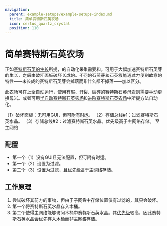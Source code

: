 ```yaml
---
navigation:
  parent: example-setups/example-setups-index.md
  title: 简单赛特斯石英农场
  icon: certus_quartz_crystal
  position: 110
---
```


# 简单赛特斯石英农场

正如[赛特斯石英的生长](../ae2-mechanics/certus-growth.md)所提，<ItemLink id="certus_quartz_crystal" />的自动化采集需要<ItemLink id="annihilation_plane" />和<ItemLink id="storage_bus" />。<ItemLink id="growth_accelerator" />可用于大幅加速赛特斯石英芽的生长，之后由破坏面板破坏长成的<ItemLink id="quartz_cluster" />。不同的石英芽和石英簇能通过方便到故意的特性⸺未长成的赛特斯石英芽会掉落<ItemLink id="certus_quartz_dust" />而非什么都不掉落⸺加以区分。

此农场可在<ItemLink id="flawless_budding_quartz" />上全自动运行，使用有瑕、开裂、破碎的赛特斯石英母岩则需要手动更换母岩。或者可用[半自动赛特斯石英农场](semiauto-certus-farm.md)和[进阶赛特斯石英农场](advanced-certus-farm.md)中所提方法自动化。

<GameScene zoom="6" interactive={true}>
  <ImportStructure src="../assets/assemblies/simple_certus_farm.snbt" />

  <BoxAnnotation color="#dddddd" min="3.7 1 1" max="4 2 2">
        （1）破坏面板：无可用GUI，但可附有时运。
  </BoxAnnotation>

  <BoxAnnotation color="#dddddd" min="3 1 1" max="3.3 2 2">
        （2）存储总线#1：过滤赛特斯石英水晶。
        <ItemImage id="certus_quartz_crystal" scale="2" />
  </BoxAnnotation>

  <BoxAnnotation color="#dddddd" min="3 1 .7" max="2 2 1">
        （3）存储总线#2：过滤赛特斯石英水晶。优先级高于主网络存储。
        <ItemImage id="certus_quartz_crystal" scale="2" />
  </BoxAnnotation>

<DiamondAnnotation pos="1 0.5 0.5" color="#00ff00">
        至主网络
    </DiamondAnnotation>

  <IsometricCamera yaw="195" pitch="30" />
</GameScene>

## 配置

* 第一个<ItemLink id="annihilation_plane" />（1）没有GUI且无法配置，但可附有时运。
* 第一个<ItemLink id="storage_bus" />（2）设置为过滤<ItemLink id="certus_quartz_crystal" />。
* 第二个<ItemLink id="storage_bus" />（3）设置为过滤<ItemLink id="certus_quartz_crystal" />，且[优先级](../ae2-mechanics/import-export-storage.md#storage-priority)高于主网络存储。

## 工作原理

1. <ItemLink id="annihilation_plane" />尝试破坏其前方的事物，但由于子网络中存储位置仅有过滤<ItemLink id="certus_quartz_crystal" />的<ItemLink id="storage_bus" />，其只会破坏<ItemLink id="quartz_cluster" />。
2. 第一个<ItemLink id="storage_bus" />将赛特斯石英水晶存入木桶。
3. 第二个<ItemLink id="storage_bus" />使得主网络能够访问木桶中赛特斯石英水晶。其[优先级](../ae2-mechanics/import-export-storage.md#storage-priority)较高，因此赛特斯石英水晶会优先存入木桶而非主网络存储。
